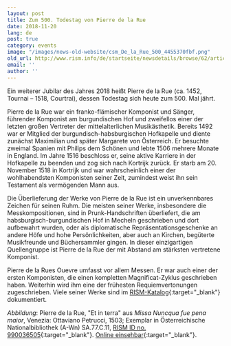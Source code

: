 ```yaml
---
layout: post
title: Zum 500. Todestag von Pierre de la Rue
date: 2018-11-20
lang: de
post: true
category: events
image: "/images/news-old-website/csm_De_la_Rue_500_4455370fbf.png"
old_url: http://www.rism.info/de/startseite/newsdetails/browse/62/article/64/the-500th-anniversary-of-pierre-de-la-rues-death.html
email: ''
author: ''
---
```



Ein weiterer Jubilar des Jahres 2018 heißt Pierre de la Rue (ca. 1452, Tournai – 1518, Courtrai), dessen Todestag sich heute zum 500. Mal jährt.

Pierre de la Rue war ein franko-flämischer Komponist und Sänger, führender Komponist am burgundischen Hof und zweifellos einer der letzten großen Vertreter der mittelalterlichen Musikästhetik. Bereits 1492 war er Mitglied der burgundisch-habsburgischen Hofkapelle und diente zunächst Maximilian und später Margarete von Österreich. Er besuchte zweimal Spanien mit Philips dem Schönen und lebte 1506 mehrere Monate in England. Im Jahre 1516 beschloss er, seine aktive Karriere in der Hofkapelle zu beenden und zog sich nach Kortrijk zurück. Er starb am 20. November 1518 in Kortrijk und war wahrscheinlich einer der wohlhabendsten Komponisten seiner Zeit, zumindest weist ihn sein Testament als vermögenden Mann aus.

Die Überlieferung der Werke von Pierre de la Rue ist ein unverkennbares Zeichen für seinen Ruhm. Die meisten seiner Werke, insbesondere die Messkompositionen, sind in Prunk-Handschriften überliefert, die am habsburgisch-burgundischen Hof in Mecheln geschrieben und dort aufbewahrt wurden, oder als diplomatische Repräsentationsgeschenke an andere Höfe und hohe Persönlichkeiten, aber auch an Kirchen, begüterte Musikfreunde und Büchersammler gingen. In dieser einzigartigen Quellengruppe ist Pierre de la Rue der mit Abstand am stärksten vertretene Komponist.

Pierre de la Rues Ouevre umfasst vor allem Messen. Er war auch einer der ersten Komponisten, die einen kompletten Magnificat-Zyklus geschrieben haben. Weiterhin wird ihm eine der frühesten Requiemvertonungen zugeschrieben. Viele seiner Werke sind im [RISM-Katalog](https://opac.rism.info/metaopac/perma.do;jsessionid=F887DC55BC13A3420C56209B4AD425A8.touch01?v=rism&q=-1%3d%22pe30001841%22&){:target="_blank"} dokumentiert.

_Abbildung_: Pierre de la Rue, "Et in terra" aus _Missa Nuncqua fue pena maior_, Venezia: Ottaviano Petrucci, 1503; Exemplar in Österreichische Nationalbibliothek (A-Wn) SA.77.C.11, [RISM ID no. 990036505](https://opac.rism.info/search?id=00000990036505&View=rism){:target="_blank"}. [Online einsehbar](http://data.onb.ac.at/rec/AC09207323){:target="_blank"}.



